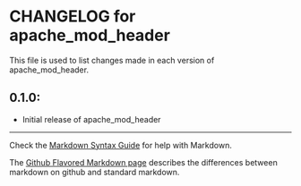 # CHANGELOG for apache_mod_header

This file is used to list changes made in each version of apache_mod_header.

## 0.1.0:

* Initial release of apache_mod_header

- - -
Check the [Markdown Syntax Guide](http://daringfireball.net/projects/markdown/syntax) for help with Markdown.

The [Github Flavored Markdown page](http://github.github.com/github-flavored-markdown/) describes the differences between markdown on github and standard markdown.
